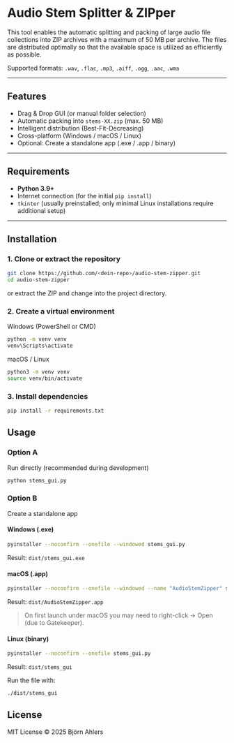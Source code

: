 # Audio Stem Splitter & ZIPper

This tool enables the automatic splitting and packing of large audio file collections into ZIP archives with a maximum of 50 MB per archive.
The files are distributed optimally so that the available space is utilized as efficiently as possible.

Supported formats:
`.wav`, `.flac`, `.mp3`, `.aiff`, `.ogg`, `.aac`, `.wma`

---

## Features

* Drag & Drop GUI (or manual folder selection)
* Automatic packing into `stems-XX.zip` (max. 50 MB)
* Intelligent distribution (Best-Fit-Decreasing)
* Cross-platform (Windows / macOS / Linux)
* Optional: Create a standalone app (.exe / .app / binary)

---

## Requirements

* **Python 3.9+**
* Internet connection (for the initial `pip install`)
* `tkinter` (usually preinstalled; only minimal Linux installations require additional setup)

---

## Installation

### 1. Clone or extract the repository

```bash
git clone https://github.com/<dein-repo>/audio-stem-zipper.git
cd audio-stem-zipper
```

or extract the ZIP and change into the project directory.

### 2. Create a virtual environment

Windows (PowerShell or CMD)

```bash
python -m venv venv
venv\Scripts\activate
```

macOS / Linux

```bash
python3 -m venv venv
source venv/bin/activate
```

### 3. Install dependencies

```bash
pip install -r requirements.txt
```

## Usage

### Option A

Run directly (recommended during development)

```bash
python stems_gui.py
```

### Option B

Create a standalone app

#### Windows (.exe)

```bash
pyinstaller --noconfirm --onefile --windowed stems_gui.py
```

Result:
`dist/stems_gui.exe`

#### macOS (.app)

```bash
pyinstaller --noconfirm --onefile --windowed --name "AudioStemZipper" stems_gui.py
```

Result:
`dist/AudioStemZipper.app`

> On first launch under macOS you may need to right-click → Open (due to Gatekeeper).

#### Linux (binary)

```bash
pyinstaller --noconfirm --onefile stems_gui.py
```

Result:
`dist/stems_gui`

Run the file with:

```bash
./dist/stems_gui
```

## License

MIT License
© 2025 Björn Ahlers
